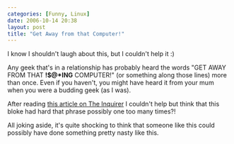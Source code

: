```yaml
---
categories: [Funny, Linux]
date: 2006-10-14 20:38
layout: post
title: "Get Away from that Computer!"
---
```

I know I shouldn't laugh about this, but I couldn't help it :)

Any geek that's in a relationship has probably heard the words "GET AWAY FROM THAT <strong>!$@*ING</strong> COMPUTER!" (or something along those lines) more than once. Even if you haven't, you might have heard it from your mum when you were a budding geek (as I was).

After reading <a href="http://www.theinquirer.net/default.aspx?article=34990" title="Reiser4 inventor arrested for murder" target="_blank">this article on The Inquirer</a> I couldn't help but think that this bloke had hard that phrase possibly one too many times?!

All joking aside, it's quite shocking to think that someone like this could possibly have done something pretty nasty like this.
